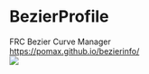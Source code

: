 # BezierProfile
FRC Bezier Curve Manager\
https://pomax.github.io/bezierinfo/ \
[![](https://jitpack.io/v/JCTKO/BezierProfile.svg)](https://jitpack.io/#JCTKO/BezierProfile)
